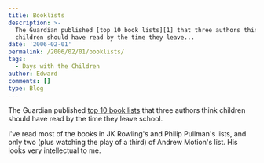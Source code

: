 ```yaml
---
title: Booklists
description: >-
  The Guardian published [top 10 book lists][1] that three authors think
  children should have read by the time they leave...
date: '2006-02-01'
permalink: /2006/02/01/booklists/
tags:
  - Days with the Children
author: Edward
comments: []
type: Blog
---
```


The Guardian published [top 10 book lists][1] that three authors think
children should have read by the time they leave school.

I\'ve read most of the books in JK Rowling\'s and Philip Pullman\'s
lists, and only two (plus watching the play of a third) of Andrew
Motion\'s list. His looks very intellectual to me.



[1]: https://books.guardian.co.uk/childrensfictionprize2005/story/0,,1698740,00.html
